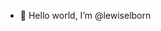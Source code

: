 - 👋 Hello world, I’m @lewiselborn

<!---
lewiselborn/lewiselborn is a ✨ special ✨ repository because its `README.md` (this file) appears on your GitHub profile.
You can click the Preview link to take a look at your changes.
--->

